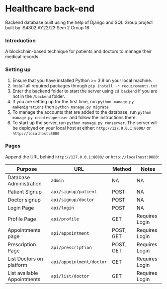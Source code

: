 # Healthcare back-end
Backend database built using the help of Django and SQL
Group project built by IS4302 AY22/23 Sem 2 Group 16

### Introduction

A blockchain-based technique for patients and doctors to manage their medical records

### Setting up
1. Ensure that you have installed Python >= 3.9 on your local machine.
2. Install all required packages through `pip install -r requirements.txt`
3. Enter the backend folder to start the server using `cd backend` if you are not in the `/backend` folder.
4. If you are setting up for the first time, run `python manage.py makemigrations` then `python manage.py migrate`
5. To manage the accounts that are added to the database, run `python manage.py createsuperuser` and follow the instructions there.
6. To start up the server, run `python manage.py runserver`. The server will be deployed on your local host at either: `http://127.0.0.1:8000/` or `http://localhost:8000`

### Pages
Append the URL behind `http://127.0.0.1:8000/` or `http://localhost:8000`:

| Purpose                     | URL                     | Method    |Notes |
| --------------------------- |----------------------|--------|---------------|
| Database Administration     | `admin`                 | NA        | NA             |
| Patient Signup              | `api/signup/patient`    | POST      | NA             |
| Doctor signup               | `api/signup/doctor`     | POST      | NA             |
| Login Page                  | `api/login`             | POST      | NA             |
| Profile Page                | `api/profile`           | GET       | Requires Login |
| Appointments page           | `api/appointment`       | POST, GET | Requires Login |
| Prescription Page           | `api/prescription`      | POST, GET | Requires Login |
| List Doctors on platform    | `api/appointment/doctor`| GET       | Requires Login |
| List available Appointments | `api/list/doctor`       | GET       | Requires Login |

